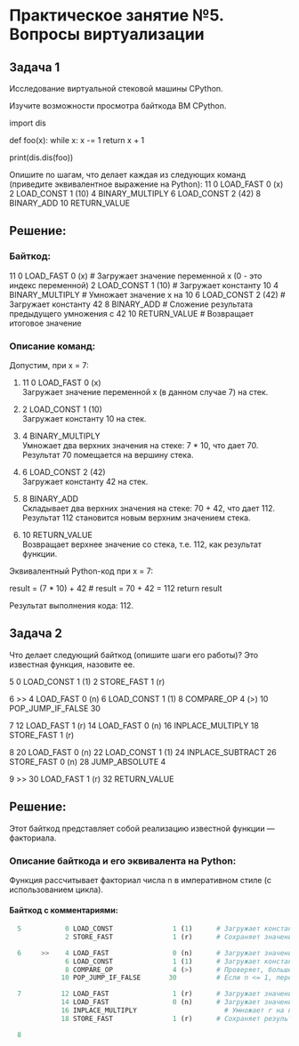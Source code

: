 # Практическое занятие №5. Вопросы виртуализации

## Задача 1

Исследование виртуальной стековой машины CPython.

Изучите возможности просмотра байткода ВМ CPython.

import dis

def foo(x):
    while x:
        x -= 1
    return x + 1

print(dis.dis(foo))


Опишите по шагам, что делает каждая из следующих команд (приведите эквивалентное выражение на Python):
 11           0 LOAD_FAST                0 (x)
              2 LOAD_CONST               1 (10)
              4 BINARY_MULTIPLY
              6 LOAD_CONST               2 (42)
              8 BINARY_ADD
             10 RETURN_VALUE


## Решение:

### Байткод:

11  0 LOAD_FAST                0 (x)           # Загружает значение переменной x (0 - это индекс переменной)
    2 LOAD_CONST               1 (10)          # Загружает константу 10
    4 BINARY_MULTIPLY                          # Умножает значение x на 10
    6 LOAD_CONST               2 (42)          # Загружает константу 42
    8 BINARY_ADD                               # Сложение результата предыдущего умножения с 42
   10 RETURN_VALUE                             # Возвращает итоговое значение


### Описание команд:

Допустим, при x = 7:

1. 11 0 LOAD_FAST 0 (x)  
   Загружает значение переменной x (в данном случае 7) на стек.

2. 2 LOAD_CONST 1 (10)  
   Загружает константу 10 на стек.

3. 4 BINARY_MULTIPLY  
   Умножает два верхних значения на стеке: 7 * 10, что дает 70. Результат 70 помещается на вершину стека.

4. 6 LOAD_CONST 2 (42)  
   Загружает константу 42 на стек.

5. 8 BINARY_ADD  
   Складывает два верхних значения на стеке: 70 + 42, что дает 112. Результат 112 становится новым верхним значением стека.

6. 10 RETURN_VALUE  
   Возвращает верхнее значение со стека, т.е. 112, как результат функции.

Эквивалентный Python-код при x = 7:

result = (7 * 10) + 42  # result = 70 + 42 = 112
return result


Результат выполнения кода: 112.


## Задача 2

Что делает следующий байткод (опишите шаги его работы)? Это известная функция, назовите ее.

  5           0 LOAD_CONST               1 (1)
              2 STORE_FAST               1 (r)

  6     >>    4 LOAD_FAST                0 (n)
              6 LOAD_CONST               1 (1)
              8 COMPARE_OP               4 (>)
             10 POP_JUMP_IF_FALSE       30

  7          12 LOAD_FAST                1 (r)
             14 LOAD_FAST                0 (n)
             16 INPLACE_MULTIPLY
             18 STORE_FAST               1 (r)

  8          20 LOAD_FAST                0 (n)
             22 LOAD_CONST               1 (1)
             24 INPLACE_SUBTRACT
             26 STORE_FAST               0 (n)
             28 JUMP_ABSOLUTE            4

  9     >>   30 LOAD_FAST                1 (r)
             32 RETURN_VALUE


## Решение:

Этот байткод представляет собой реализацию известной функции — факториала.

### Описание байткода и его эквивалента на Python:

Функция рассчитывает факториал числа n в императивном стиле (с использованием цикла).

#### Байткод с комментариями:

```python
  5           0 LOAD_CONST               1 (1)      # Загружает константу 1
              2 STORE_FAST               1 (r)      # Сохраняет значение 1 в переменную r

  6     >>    4 LOAD_FAST                0 (n)      # Загружает значение n
              6 LOAD_CONST               1 (1)      # Загружает константу 1
              8 COMPARE_OP               4 (>)      # Проверяет, больше ли n 1
             10 POP_JUMP_IF_FALSE       30          # Если n <= 1, переходит к адресу 30 (завершение)

  7          12 LOAD_FAST                1 (r)      # Загружает значение r
             14 LOAD_FAST                0 (n)      # Загружает значение n
             16 INPLACE_MULTIPLY                      # Умножает r на n
             18 STORE_FAST               1 (r)      # Сохраняет результат обратно в r

  8
